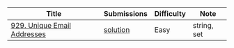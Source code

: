 |Title|Submissions|Difficulty|Note|
|------|------|------|------|
[929. Unique Email Addresses](https://leetcode.com/problems/unique-email-addresses/)|[solution](https://github.com/zybotian/leetcode/blob/master/src/main/java/string/NumUniqueEmails.java)|Easy|string, set|